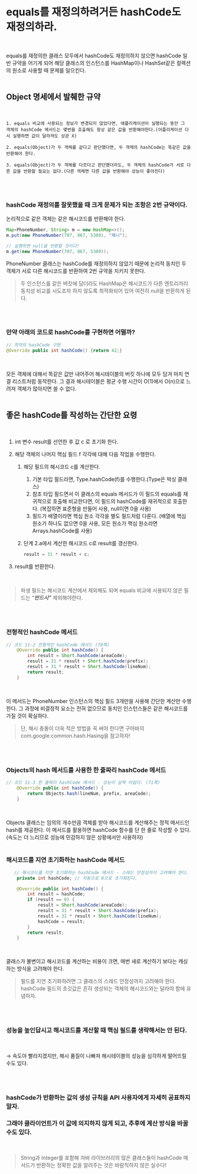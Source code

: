 # equals를 재정의하려거든 hashCode도 재정의하라.
</br>

equals를 재정의한 클래스 모두에서 hashCode도 재정의하지 않으면 hashCode 일반 규약을 어기게 되어 해당 클래스의 인스턴스를 HashMap이나 HashSet같은 컬렉션의 원소로 사용할 때 문제를 일으킨다.
</br>
</br>

## Object 명세에서 발췌한 규약
</br>

```
1. equals 비교에 사용되는 정보가 변경되지 않았다면, 애플리케이션이 실행되는 동안 그 객체의 hashCode 메서드는 몇번을 호출해도 항상 같은 값을 반환해야한다.(어플리케이션 다시 실행하면 값이 달라져도 상관 X)

2. equals(Object)가 두 객체를 같다고 판단했다면, 두 객체의 hashCode는 똑같은 값을 반환해야 한다.

3. equals(Object)가 두 객체를 다르다고 판단했더라도, 두 객체의 hashCode가 서로 다른 값을 반환할 필요는 없다.(다른 객체면 다른 값을 반환해야 성능이 좋아진다)
```
</br>
</br>

### hashCode 재정의를 잘못했을 때 크게 문제가 되는 조항은 2번 규약이다.
논리적으로 같은 객체는 같은 해시코드를 반환해야 한다.
</br>

```java
Map<PhoneNumber, String> m = new HashMap<>();
m.put(new PhoneNumber(707, 867, 5309), "제니");

// 실행하면 null을 반환할 것이다!
m.get(new PhoneNumber(707, 867, 5309));
```

PhoneNumber 클래스는 hashCode를 재정의하지 않았기 때문에 논리적 동치인 두 객체가 서로 다른 해시코드를 반환하여 2번 규약을 지키지 못한다.

> 두 인스턴스를 같은 버킷에 담더라도 HashMap은 해시코드가 다른 엔트리끼리 동치성 비교를 시도조차 하지 않도록 최적화되어 있어 여전히 null을 반환하게 된다.
</br>
</br>


### 만약 아래의 코드로 hashCode를 구현하면 어떨까?

```java
// 최악의 hashCode 구현
@Override public int hashCode() {return 42;}
```
</br>

모든 객체에 대해서 똑같은 값만 내어주어 해시테이블의 버킷 하나에 모두 담겨 마치 연결 리스트처럼 동작한다.
그 결과 해시테이블은 평균 수행 시간이 O(1)에서 O(n)으로 느려져 객체가 많아지면 쓸 수 없다.
</br>
</br>

## 좋은 hashCode를 작성하는 간단한 요령
</br>

1. int 변수 result를 선언한 후 값 c 로 초기화 한다.
2. 해당 객체의 나머지 핵심 필드 f 각각에 대해 다음 작업을 수행한다.
    1. 해당 필드의 해시코드 c를 계산한다.
        1. 기본 타입 필드라면, Type.hashCode(f)를 수행한다.(Type은 박싱 클래스)
        2. 참조 타입 필드면서 이 클래스의 equals 메서드가 이 필드의 equals를 재귀적으로 호출해 비교한다면, 이 필드의 hashCode를 재귀적으로 호출한다. (복잡하면 표준형을 만들어 사용, null이면 0을 사용)
        3. 필드가 배열이라면 핵심 원소 각각을 별도 필드처럼 다룬다. (배열에 핵심 원소가 하나도 없으면 0을 사용, 모든 원소가 핵심 원소라면 Arrays.hashCode를 사용)
    2. 단계 2.a에서 계산한 해시코드 c로 result를 갱신한다.
        
        ```java
        result = 31 * result + c;
        ```
        
3. result를 반환한다.
</br>

> 파생 필드는 해시코드 계산에서 제외해도 되며 equals 비교에 사용되지 않은 필드는 *“**반드시”*** 제외해야한다.
</br>
</br>


### 전형적인 hashCode 메서드

```java
// 코드 11-2 전형적인 hashCode 메서드 (70쪽)
    @Override public int hashCode() {
        int result = Short.hashCode(areaCode);
        result = 31 * result + Short.hashCode(prefix);
        result = 31 * result + Short.hashCode(lineNum);
        return result;
    }
```
</br>

이 메서드는 PhoneNumber 인스턴스의 핵심 필드 3개만을 사용해 간단한 계산만 수행한다.
그 과정에 비결정적 요소는 전혀 없으므로 동치인 인스턴스들은 같은 해시코드를 가질 것이 확실하다.
</br>

> 단, 해시 충돌이 더욱 적은 방법을 꼭 써야 한다면 구아바의 com.google.common.hash.Hasing을 참고하자!
</br>
</br>


### Objects의 hash 메서드를 사용한 한 줄짜리 hashCode 메서드

```java
// 코드 11-3 한 줄짜리 hashCode 메서드 - 성능이 살짝 아쉽다. (71쪽)
    @Override public int hashCode() {
        return Objects.hash(lineNum, prefix, areaCode);
    }
```
</br>

Objects 클래스는 임의의 개수만큼 객체를 받아 해시코드를 계산해주는 정적 메서드인 hash를 제공한다.
이 메서드를 활용하면 hashCode 함수를 단 한 줄로 작성할 수 있다. (속도는 더 느리므로 성능에 민감하지 않은 상황에서만 사용하자)
</br>
</br>

### 해시코드를 지연 초기화하는 hashCode 메서드

```java
   // 해시코드를 지연 초기화하는 hashCode 메서드 - 스레드 안정성까지 고려해야 한다. (71쪽)
    private int hashCode; // 자동으로 0으로 초기화된다.

    @Override public int hashCode() {
        int result = hashCode;
        if (result == 0) {
            result = Short.hashCode(areaCode);
            result = 31 * result + Short.hashCode(prefix);
            result = 31 * result + Short.hashCode(lineNum);
            hashCode = result;
        }
        return result;
    }
```
</br>

클래스가 불변이고 해시코드를 계산하는 비용이 크면, 매번 새로 계산하기 보다는 캐싱하는 방식을 고려해야 한다.
</br>

> 필드를 지연 초기화하려면 그 클래스의 스레드 안정성까지 고려해야 한다.
> hashCode 필드의 초깃값은 흔히 생성되는 객체의 해시코드와는 달라야 함에 유념하자.
</br>
</br>


### 성능을 높인답시고 해시코드를 계산할 때 핵심 필드를 생략해서는 안 된다.
</br>

→ 속도야 빨라지겠지만, 해시 품질이 나빠져 해시테이블의 성능을 심각하게 떨어뜨릴 수도 있다.

</br>
</br>

### hashCode가 반환하는 값의 생성 규칙을 API 사용자에게 자세히 공표하지 말자.
### 그래야 클라이언트가 이 값에 의지하지 않게 되고, 추후에 계산 방식을 바꿀 수도 있다.
</br>

> String과 Integer를 포함해 자바 라이브러리의 많은 클래스들이 hashCode 메서드가 반환하는 정확한 값을 알려주는 것은 바람직하지 않은 실수다!
